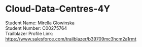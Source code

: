 # Cloud-Data-Centres-4Y

Student Name: Mirella Glowinska
<br>
Student Number: C00275764
<br>
Trailblazer Profile Link: https://www.salesforce.com/trailblazer/b39709mc3hcm2a1rmt

